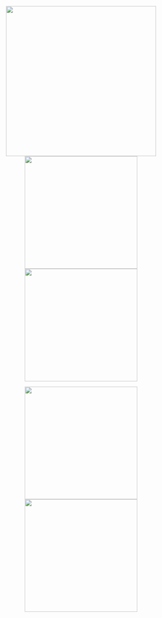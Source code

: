 <p align="center">
  <img src="https://github.com/sahealam786/Kid-Vaccine-App/assets/145270582/f10d7888-1f80-429b-a29b-c9669805f1d2" width="400" height="400">
  <img src="https://github.com/sahealam786/Kid-Vaccine-App/assets/145270582/f5d7a71c-0230-42ed-a57d-8bcc66f764cd" width="300" height="300">
  <img src="https://github.com/sahealam786/Kid-Vaccine-App/assets/145270582/64d0bdab-8c5b-4dea-b913-fb2801e15c74" width="300" height="300">
</p>

<p align="center">
  <img src="https://github.com/sahealam786/Kid-Vaccine-App/assets/145270582/4dc3fa1b-03f4-455a-be06-ab0733198193" width="300" height="300">
  <img src="https://github.com/sahealam786/Kid-Vaccine-App/assets/145270582/da5a2612-083d-47f9-8017-5201afaf51d3" width="300" height="300">
</p>
